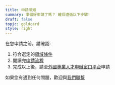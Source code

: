 ```yaml
---
title: 申請須知
summary: 準備好申請了嗎？ 確保遵循以下步驟!
draft: false
topic: goldcard
style: right
---
```

在您申請之前，請確認:

1. 符合選定的[領域條件](https://goldcard.nat.gov.tw/zh/qualification/)
2. 閱讀完[申請流程](/zh/application/)
3. 完成以上後，請至[外國專業人才申辦窗口平台](https://coa.immigration.gov.tw/coa-frontend/four-in-one/entry/golden-card)申請

如果您有遇到任何問題，歡迎與[我們聯繫](/zh/help-desk/)